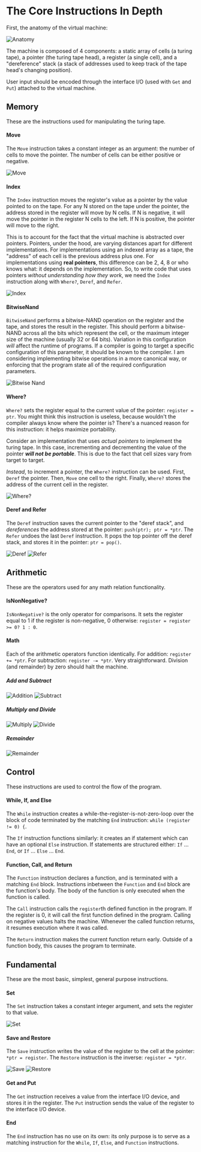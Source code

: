 # The Core Instructions In Depth

First, the anatomy of the virtual machine:

![Anatomy](assets/anatomy.svg)

The machine is composed of 4 components: a static array of cells (a turing tape), a pointer (the turing tape head), a register (a single cell), and a "dereference" stack (a stack of addresses used to keep track of the tape head's changing position).

User input should be encoded through the interface I/O (used with `Get` and `Put`) attached to the virtual machine.

## Memory

These are the instructions used for manipulating the turing tape.

#### Move

The `Move` instruction takes a constant integer as an argument: the number of cells to move the pointer. The number of cells can be either positive or negative.

![Move](assets/move.svg)

#### Index

The `Index` instruction moves the register's value as a pointer by the value pointed to on the tape. For any N stored on the tape under the pointer, the address stored in the register will move by N cells. If N is negative, it will move the pointer in the register N cells to the left. If N is positive, the pointer will move to the right.

This is to account for the fact that the virtual machine is abstracted over pointers. Pointers, under the hood, are varying distances apart for different implementations. For implementations using an indexed array as a tape, the "address" of each cell is the previous address plus one. For implementations using **real pointers**, this difference can be 2, 4, 8 or who knows what: it depends on the implementation. So, to write code that uses pointers *without understanding how they work*, we need the `Index` instruction along with `Where?`, `Deref`, and `Refer`.

![Index](assets/index.svg)

#### BitwiseNand

`BitwiseNand` performs a bitwise-NAND operation on the register and the tape, and stores the result in the register. This should perform a bitwise-NAND across all the bits which represent the cell, or the maximum integer size of the machine (usually 32 or 64 bits). Variation in this configuration *will* affect the runtime of programs. If a compiler is going to target a specific configuration of this parameter, it should be known to the compiler. I am considering implementing bitwise operations in a more canonical way, or enforcing that the program state all of the required configuration parameters.

![Bitwise Nand](assets/bitwise-nand.svg)

#### Where?

`Where?` sets the register equal to the current value of the pointer: `register = ptr`. You might think this instruction is useless, because wouldn't the compiler always know where the pointer is? There's a nuanced reason for this instruction: it helps maximize portability.

Consider an implementation that uses *actual pointers* to implement the turing tape. In this case, incrementing and decrementing the value of the pointer ***will not be portable***. This is due to the fact that cell sizes vary from target to target.

*Instead*, to increment a pointer, the `Where?` instruction can be used. First, `Deref` the pointer. Then, `Move` one cell to the right. Finally, `Where?` stores the address of the current cell in the register.

![Where?](assets/where.svg)

#### Deref and Refer

The `Deref` instruction saves the current pointer to the "deref stack", and *dereferences* the address stored at the pointer: `push(ptr); ptr = *ptr`. The `Refer` undoes the last `Deref` instruction. It pops the top pointer off the deref stack, and stores it in the pointer: `ptr = pop()`.

![Deref](assets/deref.svg) ![Refer](assets/refer.svg)


## Arithmetic

These are the operators used for any math relation functionality.

#### IsNonNegative?

`IsNonNegative?` is the only operator for comparisons. It sets the register equal to 1 if the register is non-negative, 0 otherwise: `register = register >= 0? 1 : 0`.

#### Math

Each of the arithmetic operators function identically. For addition: `register += *ptr`. For subtraction: `register -= *ptr`. Very straightforward. Division (and remainder) by zero should halt the machine.

##### Add and Subtract

![Addition](assets/add.svg) ![Subtract](assets/subtract.svg)

##### Multiply and Divide

![Multiply](assets/multiply.svg) ![Divide](assets/divide.svg)

##### Remainder

![Remainder](assets/remainder.svg)

## Control

These instructions are used to control the flow of the program.

#### While, If, and Else

The `While` instruction creates a while-the-register-is-not-zero-loop over the block of code terminated by the matching `End` instruction: `while (register != 0) {`.

The `If` instruction functions similarly: it creates an if statement which can have an optional `Else` instruction. If statements are structured either: `If` ... `End`, or `If` ... `Else` ... `End`.

#### Function, Call, and Return

The `Function` instruction declares a function, and is terminated with a matching `End` block. Instructions inbetween the `Function` and `End` block are the function's body. The body of the function is only executed when the function is called.

The `Call` instruction calls the `register`th defined function in the program. If the register is 0, it will call the first function defined in the program. Calling on negative values halts the machine. Whenever the called function returns, it resumes execution where it was called.

The `Return` instruction makes the current function return early. Outside of a function body, this causes the program to terminate.

## Fundamental

These are the most basic, simplest, general purpose instructions.

#### Set

The `Set` instruction takes a constant integer argument, and sets the register to that value.

![Set](assets/set.svg)

#### Save and Restore

The `Save` instruction writes the value of the register to the cell at the pointer: `*ptr = register`. The `Restore` instruction is the inverse: `register = *ptr`.

![Save](assets/save.svg) ![Restore](assets/restore.svg)

#### Get and Put

The `Get` instruction receives a value from the interface I/O device, and stores it in the register. The `Put` instruction sends the value of the register to the interface I/O device.

#### End

The `End` instruction has no use on its own: its only purpose is to serve as a matching instruction for the `While`, `If`, `Else`, and `Function` instructions.

